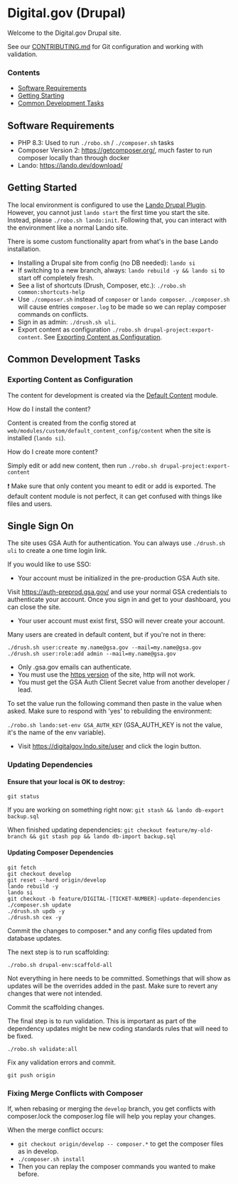 # Digital.gov (Drupal)

Welcome to the Digital.gov Drupal site.

See our [CONTRIBUTING.md](CONTRIBUTING.md) for Git configuration and working with validation.

### Contents

- [Software Requirements](#software-requirements)
- [Getting Starting](#getting-started)
- [Common Development Tasks](#common-development-tasks)

## Software Requirements

* PHP 8.3: Used to run `./robo.sh` / `./composer.sh` tasks
* Composer Version 2: https://getcomposer.org/, much faster to run composer locally than through docker
* Lando: https://lando.dev/download/

## Getting Started

The local environment is configured to use the [Lando Drupal Plugin](https://docs.lando.dev/plugins/drupal/getting-started.html). However, you cannot just `lando start` the first time you start the site. Instead, please `./robo.sh lando:init`. Following that, you can interact with the environment like a normal Lando site.

There is some custom functionality apart from what's in the base Lando installation.
* Installing a Drupal site from config (no DB needed): `lando si`
* If switching to a new branch, always: `lando rebuild -y && lando si` to start off completely fresh.
* See a list of shortcuts (Drush, Composer, etc.): `./robo.sh common:shortcuts-help`
* Use `./composer.sh` instead of `composer` or `lando composer`. `./composer.sh` will cause entries `composer.log` to be made so we can replay composer commands on conflicts.
* Sign in as admin: `./drush.sh uli`.
* Export content as configuration `./robo.sh drupal-project:export-content`. See [Exporting Content as Configuration](#exporting-content-as-configuration).

## Common Development Tasks

### Exporting Content as Configuration

The content for development is created via the [Default Content](https://www.drupal.org/project/default_content) module.

How do I install the content?

Content is created from the config stored at `web/modules/custom/default_content_config/content` when the site is installed (`lando si`).

How do I create more content?

Simply edit or add new content, then run `./robo.sh drupal-project:export-content`

:exclamation: Make sure that only content you meant to edit or add is exported. The default content module is not perfect, it can get confused with things like files and users.

## Single Sign On

The site uses GSA Auth for authentication. You can always use `./drush.sh uli` to create a one time login link.

If you would like to use SSO:

* Your account must be initialized in the pre-production GSA Auth site.

Visit https://auth-preprod.gsa.gov/ and use your normal GSA credentials to authenticate your account. Once you sign in and get to your dashboard, you can close the site.

* Your user account must exist first, SSO will never create your account.

Many users are created in default content, but if you're not in there:
```
./drush.sh user:create my.name@gsa.gov --mail=my.name@gsa.gov
./drush.sh user:role:add admin --mail=my.name@gsa.gov
```
* Only .gsa.gov emails can authenticate.
* You must use the [https version](https://digitalgov.lndo.site) of the site, http will not work.
* You must get the GSA Auth Client Secret value from another developer / lead.

To set the value run the following command then paste in the value when asked. Make sure to respond with 'yes' to rebuilding the environment:

`./robo.sh lando:set-env GSA_AUTH_KEY` (GSA_AUTH_KEY is not the value, it's the name of the env variable).

* Visit https://digitalgov.lndo.site/user and click the login button.


### Updating Dependencies

#### Ensure that your local is OK to destroy:

`git status`

If you are working on something right now:
`git stash && lando db-export backup.sql`

When finished updating dependencies:
`git checkout feature/my-old-branch && git stash pop && lando db-import backup.sql`

#### Updating Composer Dependencies
```
git fetch
git checkout develop
git reset --hard origin/develop
lando rebuild -y
lando si
git checkout -b feature/DIGITAL-[TICKET-NUMBER]-update-dependencies
./composer.sh update
./drush.sh updb -y
./drush.sh cex -y
```

Commit the changes to composer.* and any config files updated from database updates.

The next step is to run scaffolding:

`./robo.sh drupal-env:scaffold-all`

Not everything in here needs to be committed. Somethings that will show as updates will be the overrides added in the past. Make sure to revert any changes that were not intended.

Commit the scaffolding changes.

The final step is to run validation. This is important as part of the dependency updates might be new coding standards rules that will need to be fixed.

`./robo.sh validate:all`

Fix any validation errors and commit.

`git push origin`

### Fixing Merge Conflicts with Composer

If, when rebasing or merging the `develop` branch, you get conflicts with composer.lock the composer.log file will help you replay your changes.

When the merge conflict occurs:

* `git checkout origin/develop -- composer.*` to get the composer files as in develop.
* `./composer.sh install`
* Then you can replay the composer commands you wanted to make before.
